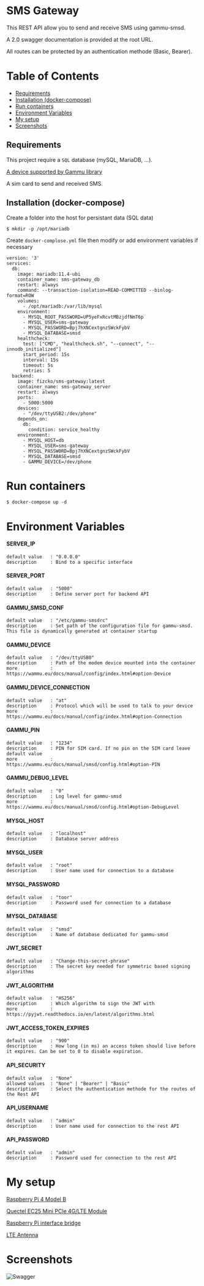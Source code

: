 # SMS Gateway

This REST API allow you to send and receive SMS using gammu-smsd.

A 2.0 swagger documentation is provided at the root URL.

All routes can be protected by an authentication methode (Basic, Bearer).

# Table of Contents

* [Requirements](#Requirements)
* [Installation (docker-compose)](#Installation-(docker-compose))
* [Run containers](#Run-containers)
* [Environment Variables](#Environment-Variables)
* [My setup](#My-setup)
* [Screenshots](#Screenshots)

## Requirements

This project require a `SQL` database (mySQL, MariaDB, ...).

[A device supported by Gammu library](https://wammu.eu/phones/)

A sim card to send and received SMS.

## Installation (docker-compose)

Create a folder into the host for persistant data (SQL data)

    $ mkdir -p /opt/mariadb

Create `docker-complose.yml` file then modify or add environment variables if necessary

```
version: '3'
services:
  db:
    image: mariadb:11.4-ubi
    container_name: sms-gateway_db
    restart: always
    command: --transaction-isolation=READ-COMMITTED --binlog-format=ROW
    volumes:
      - /opt/mariadb:/var/lib/mysql
    environment:
      - MYSQL_ROOT_PASSWORD=UP5yeFxRcvtMBzjdfNmT6p
      - MYSQL_USER=sms-gateway
      - MYSQL_PASSWORD=Bpj7hXNCextgnzSWckFybV
      - MYSQL_DATABASE=smsd
    healthcheck:
      test: ["CMD", "healthcheck.sh", "--connect", "--innodb_initialized"]
      start_period: 15s
      interval: 15s
      timeout: 5s
      retries: 5
  backend:
    image: fizcko/sms-gateway:latest
    container_name: sms-gateway_server
    restart: always
    ports:
      - 5000:5000
    devices:
      - "/dev/ttyUSB2:/dev/phone"
    depends_on:
      db:
        condition: service_healthy
    environment:
      - MYSQL_HOST=db
      - MYSQL_USER=sms-gateway
      - MYSQL_PASSWORD=Bpj7hXNCextgnzSWckFybV
      - MYSQL_DATABASE=smsd
      - GAMMU_DEVICE=/dev/phone
```

# Run containers
```
$ docker-compose up -d
```

# Environment Variables

#### SERVER_IP
    default value   : "0.0.0.0"
    description     : Bind to a specific interface

#### SERVER_PORT
    default value   : "5000"
    description     : Define server port for backend API

#### GAMMU_SMSD_CONF
    default value   : "/etc/gammu-smsdrc"
    description     : Set path of the configuration file for gammu-smsd. This file is dynamically generated at container startup

#### GAMMU_DEVICE
    default value   : "/dev/ttyUSB0"
    description     : Path of the modem device mounted into the container
    more            : https://wammu.eu/docs/manual/config/index.html#option-Device

#### GAMMU_DEVICE_CONNECTION
    default value   : "at"
    description     : Protocol which will be used to talk to your device
    more            : https://wammu.eu/docs/manual/config/index.html#option-Connection

#### GAMMU_PIN
    default value   : "1234"
    description     : PIN for SIM card. If no pin on the SIM card leave default value
    more            : https://wammu.eu/docs/manual/smsd/config.html#option-PIN

#### GAMMU_DEBUG_LEVEL
    default value   : "0"
    description     : Log level for gammu-smsd
    more            : https://wammu.eu/docs/manual/smsd/config.html#option-DebugLevel

#### MYSQL_HOST
    default value   : "localhost"
    description     : Database server address

#### MYSQL_USER
    default value   : "root"
    description     : User name used for connection to a database

#### MYSQL_PASSWORD
    default value   : "toor"
    description     : Password used for connection to a database

#### MYSQL_DATABASE
    default value   : "smsd"
    description     : Name of database dedicated for gammu-smsd

#### JWT_SECRET
    default value   : "Change-this-secret-phrase"
    description     : The secret key needed for symmetric based signing algorithms

#### JWT_ALGORITHM
    default value   : "HS256"
    description     : Which algorithm to sign the JWT with
    more            : https://pyjwt.readthedocs.io/en/latest/algorithms.html

#### JWT_ACCESS_TOKEN_EXPIRES
    default value   : "900"
    description     : How long (in ms) an access token should live before it expires. Can be set to 0 to disable expiration.

#### API_SECURITY
    default value   : "None"
    allowed values  : "None" | "Bearer" | "Basic"
    description     : Select the authentication methode for the routes of the Rest API

#### API_USERNAME
    default value   : "admin"
    description     : User name used for connection to the rest API

#### API_PASSWORD
    default value   : "admin"
    description     : Password used for connection to the rest API


# My setup

[Raspberry Pi 4 Model B](https://www.raspberrypi.org/products/raspberry-pi-4-model-b/)

[Quectel EC25 Mini PCle 4G/LTE Module](https://sixfab.com/product/quectel-ec25-mini-pcle-4glte-module/)

[Raspberry Pi interface bridge](https://sixfab.com/product/raspberry-pi-3g-4glte-base-shield-v2/)

[LTE Antenna](https://sixfab.com/product/lte-main-diversity-dual-u-fl-antenna-100mm/)

# Screenshots

![Swagger](screenshots/swagger.png)
